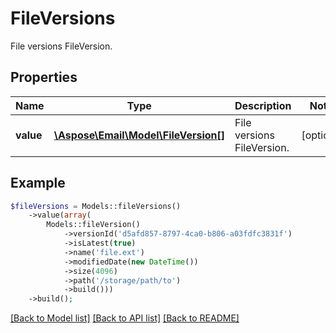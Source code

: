 # FileVersions

File versions FileVersion.

## Properties
Name | Type | Description | Notes
---- | ---- | ----------- | -----
**value** | [**\Aspose\Email\Model\FileVersion[]**](FileVersion.md) | File versions FileVersion. | [optional] 



## Example
```php
$fileVersions = Models::fileVersions()
    ->value(array(
        Models::fileVersion()
            ->versionId('d5afd857-8797-4ca0-b806-a03fdfc3831f')
            ->isLatest(true)
            ->name('file.ext')
            ->modifiedDate(new DateTime())
            ->size(4096)
            ->path('/storage/path/to')
            ->build()))
    ->build();
```


[[Back to Model list]](README.md#documentation-for-models) [[Back to API list]](README.md#documentation-for-api-endpoints) [[Back to README]](README.md)

